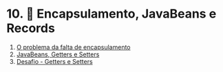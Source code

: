 # 10. 💾 Encapsulamento, JavaBeans e Records

1. [O problema da falta de encapsulamento](./01-o-problema/README.md)
2. [JavaBeans, Getters e Setters](./02-getters-e-setters/README.md)
3. [Desafio - Getters e Setters](./03-desafio-encapsulamento/README.md)
